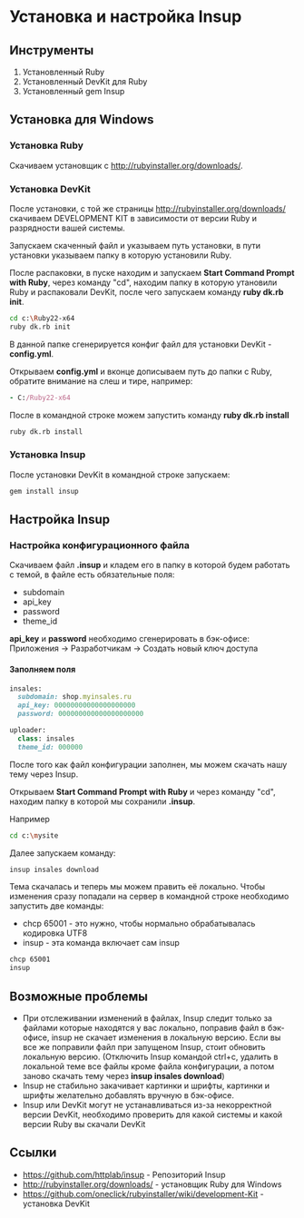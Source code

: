 # Установка и настройка Insup

## Инструменты

  1. Установленный Ruby
  2. Установленный DevKit для Ruby
  3. Установленный gem Insup

## Установка для Windows

### Установка Ruby

Скачиваем установщик с http://rubyinstaller.org/downloads/.

### Установка DevKit
После установки, с той же страницы http://rubyinstaller.org/downloads/ скачиваем DEVELOPMENT KIT в зависимости от версии Ruby и разрядности вашей системы.

Запускаем скаченный файл и указываем путь установки, в пути установки указываем папку в которую установили Ruby.

После распаковки, в пуске находим и запускаем **Start Command Prompt with Ruby**, через команду "cd", находим папку в которую утановили Ruby и распаковали DevKit, после чего запускаем команду **ruby dk.rb init**.

```sh
cd c:\Ruby22-x64
ruby dk.rb init
```
В данной папке сгенерируется конфиг файл для установки DevKit - **config.yml**.

Открываем **config.yml** и вконце дописываем путь до папки с Ruby, обратите внимание на слеш и тире, например:

```ruby
- C:/Ruby22-x64
```
После в командной строке можем запустить команду **ruby dk.rb install**

```sh
ruby dk.rb install
```
### Установка Insup
После установки DevKit в командной строке запускаем:
```sh
gem install insup
```
## Настройка Insup

### Настройка конфигурационного файла

Скачиваем файл **.insup** и кладем его в папку в которой будем работать с темой, в файле есть обязательные поля:

* subdomain
* api_key
* password
* theme_id

**api_key** и **password** необходимо сгенерировать в бэк-офисе: Приложения -> Разработчикам -> Создать новый ключ доступа

#### Заполняем поля
```ruby
insales:
  subdomain: shop.myinsales.ru
  api_key: 00000000000000000000
  password: 000000000000000000000
```

```ruby
uploader:
  class: insales
  theme_id: 000000
```

После того как файл конфигурации заполнен, мы можем скачать нашу тему через Insup.

Открываем **Start Command Prompt with Ruby** и через команду "cd", находим папку в которой мы сохранили **.insup**.

Например
```sh
cd c:\mysite
```

Далее запускаем команду:
```sh
insup insales download
```

Тема скачалась и теперь мы можем править её локально. Чтобы изменения сразу попадали на сервер в командной строке необходимо запустить две команды:

* chcp 65001 - это нужно, чтобы нормально обрабатывалась кодировка UTF8
* insup - эта команда включает сам insup
```sh
chcp 65001
insup
```
## Возможные проблемы

* При отслеживании изменений в файлах, Insup следит только за файлами которые находятся у вас локально, поправив файл в бэк-офисе, insup не скачает изменения в локальную версию. Если вы все же поправили файл при запущеном Insup, стоит обновить локальную версию. (Отключить Insup командой ctrl+c, удалить в локальной теме все файлы кроме файла конфигурации, а потом заново скачать тему через **insup insales download**)
* Insup не стабильно закачивает картинки и шрифты, картинки и шрифты желательно добавлять вручную в бэк-офисе.
* Insup или DevKit могут не устанавливаться из-за некорректной версии DevKit, необходимо проверить для какой системы и какой версии Ruby вы скачали DevKit

## Ссылки

* https://github.com/httplab/insup - Репозиторий Insup
* http://rubyinstaller.org/downloads/ - установщик Ruby для Windows
* https://github.com/oneclick/rubyinstaller/wiki/development-Kit - установка DevKit
 
